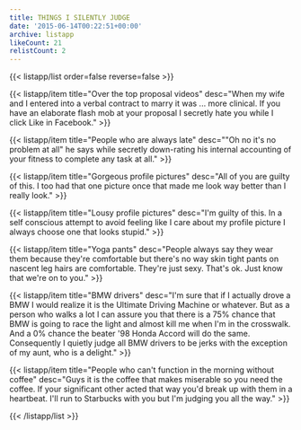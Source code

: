```yaml
---
title: THINGS I SILENTLY JUDGE
date: '2015-06-14T00:22:51+00:00'
archive: listapp
likeCount: 21
relistCount: 2
---
```


{{< listapp/list order=false reverse=false >}}

   {{< listapp/item title="Over the top proposal videos"
      desc="When my wife and I entered into a verbal contract to marry it was ... more clinical. If you have an elaborate flash mob at your proposal I secretly hate you while I click Like in Facebook." >}}

   {{< listapp/item title="People who are always late"
      desc="\"Oh no it's no problem at all\" he says while secretly down-rating his internal accounting of your fitness to complete any task at all." >}}

   {{< listapp/item title="Gorgeous profile pictures"
      desc="All of you are guilty of this. I too had that one picture once that made me look way better than I really look." >}}

   {{< listapp/item title="Lousy profile pictures"
      desc="I'm guilty of this. In a self conscious attempt to avoid feeling like I care about my profile picture I always choose one that looks stupid." >}}

   {{< listapp/item title="Yoga pants"
      desc="People always say they wear them because they're comfortable but there's no way skin tight pants on nascent leg hairs are comfortable. They're just sexy. That's ok. Just know that we're on to you." >}}

   {{< listapp/item title="BMW drivers"
      desc="I'm sure that if I actually drove a BMW I would realize it is the Ultimate Driving Machine or whatever. But as a person who walks a lot I can assure you that there is a 75% chance that BMW is going to race the light and almost kill me when I'm in the crosswalk. And a 0% chance the beater '98 Honda Accord will do the same. Consequently I quietly judge all BMW drivers to be jerks with the exception of my aunt, who is a delight." >}}

   {{< listapp/item title="People who can't function in the morning without coffee"
      desc="Guys it is the coffee that makes miserable so you need the coffee. If your significant other acted that way you'd break up with them in a heartbeat. I'll run to Starbucks with you but I'm judging you all the way." >}}

{{< /listapp/list >}}
